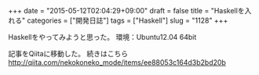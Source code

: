 +++
date = "2015-05-12T02:04:29+09:00"
draft = false
title = "Haskellを入れる"
categories = ["開発日誌"]
tags = ["Haskell"]
slug = "1128"
+++

Haskellをやってみようと思った。
環境：Ubuntu12.04 64bit

記事をQiitaに移動した。
続きはこちら
<a href="http://qiita.com/nekokoneko_mode/items/ee88053c164d3b2bd20b">http://qiita.com/nekokoneko_mode/items/ee88053c164d3b2bd20b</a>

